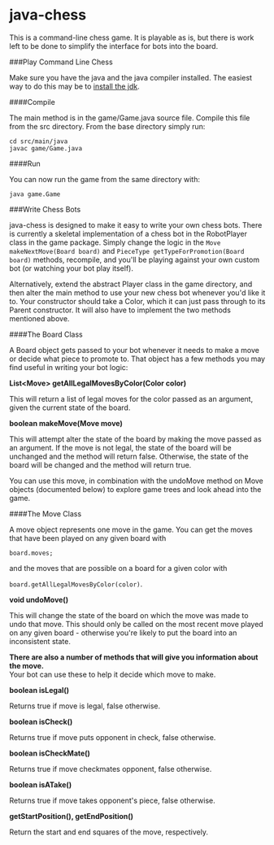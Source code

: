 java-chess
==========
This is a command-line chess game.  It is playable as is, but there is work left to be done to simplify the interface for bots into the board.

###Play Command Line Chess

Make sure you have the java and the java compiler installed.  The easiest way to do this may be to [install the jdk](http://docs.oracle.com/javase/7/docs/webnotes/install/).

####Compile

The main method is in the game/Game.java source file.  Compile this file from the src directory.  From the base directory simply run:

```
cd src/main/java
javac game/Game.java
```

####Run

You can now run the game from the same directory with: 

```java game.Game```

###Write Chess Bots

java-chess is designed to make it easy to write your own chess bots.  There is currently a skeletal implementation of a chess bot in the RobotPlayer class in the game package.  Simply change the logic in the `Move makeNextMove(Board board)` and `PieceType getTypeForPromotion(Board board)` methods, recompile, and you'll be playing against your own custom bot (or watching your bot play itself).  

Alternatively, extend the abstract Player class in the game directory, and then alter the main method to use your new chess bot whenever you'd like it to.  Your constructor should take a Color, which it can just pass through to its Parent constructor.  It will also have to implement the two methods mentioned above.

####The Board Class

A Board object gets passed to your bot whenever it needs to make a move or decide what piece to promote to.  That object has a few methods you may find useful in writing your bot logic:

**List\<Move\> getAllLegalMovesByColor(Color color)**

This will return a list of legal moves for the color passed as an argument, given the current state of the board.

**boolean makeMove(Move move)**

This will attempt alter the state of the board by making the move passed as an argument.  If the move is not legal, the state of the board will be unchanged and the method will return false.  Otherwise, the state of the board will be changed and the method will return true.

You can use this move, in combination with the undoMove method on Move objects (documented below) to explore game trees and look ahead into the game.

####The Move Class

A move object represents one move in the game. You can get the moves that have been played on any given board with 

```board.moves;```

and the moves that are possible on a board for a given color with

```board.getAllLegalMovesByColor(color)```.

**void undoMove()**

This will change the state of the board on which the move was made to undo that move.  This should only be called on the most recent move played on any given board - otherwise you're likely to put the board into an inconsistent state.

**There are also a number of methods that will give you information about the move.**  
Your bot can use these to help it decide which move to make.

**boolean isLegal()**

Returns true if move is legal, false otherwise.

**boolean isCheck()**

Returns true if move puts opponent in check, false otherwise.

**boolean isCheckMate()**

Returns true if move checkmates opponent, false otherwise.

**boolean isATake()**

Returns true if move takes opponent's piece, false otherwise.

**getStartPosition(), getEndPosition()**

Return the start and end squares of the move, respectively.
